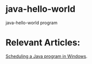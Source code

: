 # java-hello-world
java-hello-world program

# Relevant Articles:

[Scheduling a Java program in Windows](https://www.javacodestuffs.com/2020/12/execute-jar-file-from-windows-scheduler.html).

